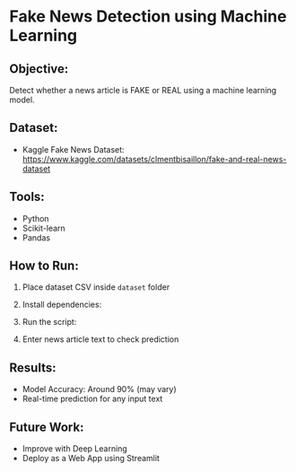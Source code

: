 # Fake News Detection using Machine Learning

## Objective:
Detect whether a news article is FAKE or REAL using a machine learning model.

## Dataset:
- Kaggle Fake News Dataset: https://www.kaggle.com/datasets/clmentbisaillon/fake-and-real-news-dataset

## Tools:
- Python
- Scikit-learn
- Pandas

## How to Run:
1. Place dataset CSV inside `dataset` folder
2. Install dependencies:

3. Run the script:
4. Enter news article text to check prediction

## Results:
- Model Accuracy: Around 90% (may vary)
- Real-time prediction for any input text

## Future Work:
- Improve with Deep Learning
- Deploy as a Web App using Streamlit

